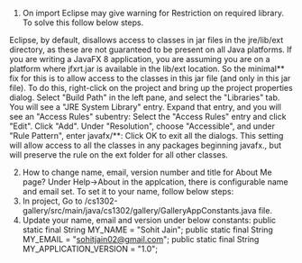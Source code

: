 1. On import Eclipse may give warning for Restriction on required library. To solve this follow below steps.

Eclipse, by default, disallows access to classes in jar files in the jre/lib/ext directory, as these are not guaranteed to be present on all Java platforms. If you are writing a JavaFX 8 application, you are assuming you are on a platform where jfxrt.jar is available in the lib/ext location.
So the minimal** fix for this is to allow access to the classes in this jar file (and only in this jar file). To do this, right-click on the project and bring up the project properties dialog. Select "Build Path" in the left pane, and select the "Libraries" tab. You will see a "JRE System Library" entry. Expand that entry, and you will see an "Access Rules" subentry:
Select the "Access Rules" entry and click "Edit". Click "Add".
Under "Resolution", choose "Accessible", and under "Rule Pattern", enter javafx/**:
Click OK to exit all the dialogs.
This setting will allow access to all the classes in any packages beginning javafx., but will preserve the rule on the ext folder for all other classes.

2. How to change name, email, version number and title for About Me page?
Under Help->About in the applcation, there is configurable name and email set. To set it to your name, follow below steps:
1. In project, Go to /cs1302-gallery/src/main/java/cs1302/gallery/GalleryAppConstants.java file.
2. Update your name, email and version under below constants:
	public static final String MY_NAME = "Sohit Jain";
	public static final String MY_EMAIL = "sohitjain02@gmail.com";
	public static final String MY_APPLICATION_VERSION = "1.0";